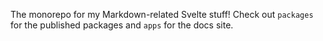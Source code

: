 The monorepo for my Markdown-related Svelte stuff! Check out `packages` for the published packages and `apps` for the docs site.
